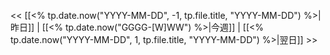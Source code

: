 << [[<% tp.date.now("YYYY-MM-DD", -1, tp.file.title, "YYYY-MM-DD") %>|昨日]]  | [[<% tp.date.now("GGGG-[W]WW") %>|今週]] |  [[<% tp.date.now("YYYY-MM-DD", 1, tp.file.title, "YYYY-MM-DD") %>|翌日]] >>